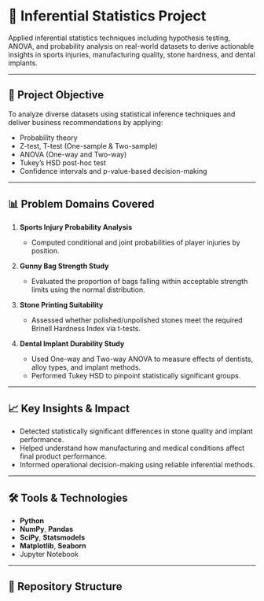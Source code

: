 # 🧪 Inferential Statistics Project

Applied inferential statistics techniques including hypothesis testing, ANOVA, and probability analysis on real-world datasets to derive actionable insights in sports injuries, manufacturing quality, stone hardness, and dental implants.

---

## 📌 Project Objective

To analyze diverse datasets using statistical inference techniques and deliver business recommendations by applying:

- Probability theory
- Z-test, T-test (One-sample & Two-sample)
- ANOVA (One-way and Two-way)
- Tukey’s HSD post-hoc test
- Confidence intervals and p-value-based decision-making

---

## 📊 Problem Domains Covered

1. **Sports Injury Probability Analysis**  
   - Computed conditional and joint probabilities of player injuries by position.

2. **Gunny Bag Strength Study**  
   - Evaluated the proportion of bags falling within acceptable strength limits using the normal distribution.

3. **Stone Printing Suitability**  
   - Assessed whether polished/unpolished stones meet the required Brinell Hardness Index via t-tests.

4. **Dental Implant Durability Study**  
   - Used One-way and Two-way ANOVA to measure effects of dentists, alloy types, and implant methods.
   - Performed Tukey HSD to pinpoint statistically significant groups.

---

## 📈 Key Insights & Impact

- Detected statistically significant differences in stone quality and implant performance.
- Helped understand how manufacturing and medical conditions affect final product performance.
- Informed operational decision-making using reliable inferential methods.

---

## 🛠️ Tools & Technologies

- **Python**
- **NumPy**, **Pandas**
- **SciPy**, **Statsmodels**
- **Matplotlib**, **Seaborn**
- Jupyter Notebook

---

## 📁 Repository Structure

